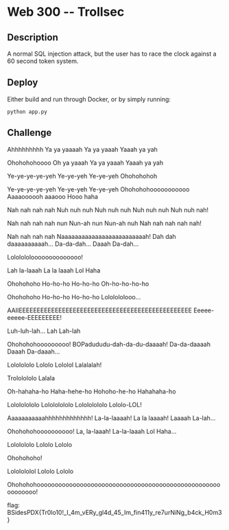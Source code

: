 # Web 300 -- Trollsec
## Description
A normal SQL injection attack, but the user has to race the clock against a 60 second token system. 

## Deploy
Either build and run through Docker, or by simply running:
```
python app.py
```


## Challenge
Ahhhhhhhhh
Ya ya yaaaah
Ya ya yaaah
Yaaah ya yah

Ohohohohoooo
Oh ya yaaah
Ya ya yaaah
Yaaah ya yah

Ye-ye-ye-ye-yeh
Ye-ye-yeh
Ye-ye-yeh
Ohohohohoh

Ye-ye-ye-ye-yeh
Ye-ye-yeh
Ye-ye-yeh
Ohohohohooooooooooo
Aaaaoooooh aaaooo
Hooo haha

Nah nah nah nah
Nuh nuh nuh
Nuh nuh nuh
Nuh nuh nuh
Nuh nuh nah!

Nah nah nah nah nun
Nun-ah nun
Nun-ah nuh
Nah nah nah nah nah!

Nah nah nah nah Naaaaaaaaaaaaaaaaaaaaaaaaah!
Dah dah daaaaaaaaaah...
Da-da-dah...
Daaah
Da-dah...

Lololololoooooooooooooo!

Lah la-laaah
La la laaah
Lol
Haha

Ohohohoho
Ho-ho-ho
Ho-ho-ho
Oh-ho-ho-ho-ho

Ohohohoho
Ho-ho-ho
Ho-ho-ho
Lololololooo...

AAIIEEEEEEEEEEEEEEEEEEEEEEEEEEEEEEEEEEEEEEEEEEEEEEEE
Eeeee-eeeee-EEEEEEEEE!

Luh-luh-lah...
Lah
Lah-lah

Ohohohohooooooooo!
BOPadududu-dah-da-du-daaaah!
Da-da-daaaah
Daaah
Da-daaah...

Lololololo
Lololo
Lololol
Lalalalah!

Trololololo
Lalala

Oh-hahaha-ho
Haha-hehe-ho
Hohoho-he-ho
Hahahaha-ho

Lolololololo
Lolololololo
Lolololololo
Lololo-LOL!

Aaaaaaaaaaahhhhhhhhhhhhh!
La-la-laaaah!
La la laaaah!
Laaaah
La-lah...

Ohohohohoooooooooo!
La, la-laaah!
La-la-laaah
Lol
Haha...

Lololololo
Lololo
Lololo

Ohohohoho!

Lololololol
Lololo
Lololo

Ohohohohooooooooooooooooooooooooooooooooooooooooooooooooooooooooooo!

flag: BSidesPDX{Tr0lo10!_I_4m_vERy_gl4d_45_Im_fin411y_re7urNiNg_b4ck_H0m3}

